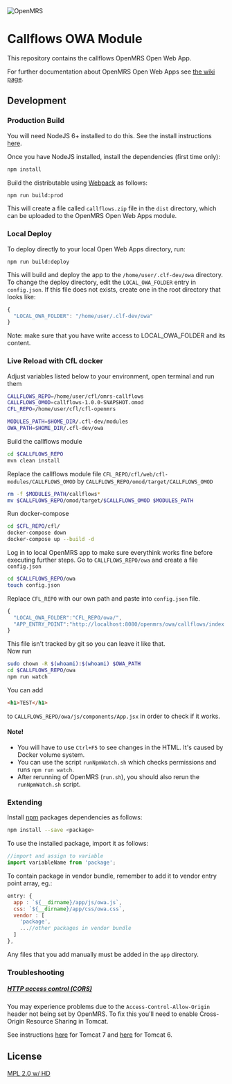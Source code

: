 <img src="https://cloud.githubusercontent.com/assets/668093/12567089/0ac42774-c372-11e5-97eb-00baf0fccc37.jpg" alt="OpenMRS"/>

# Callflows OWA Module

This repository contains the callflows OpenMRS Open Web App.

For further documentation about OpenMRS Open Web Apps see
[the wiki page](https://wiki.openmrs.org/display/docs/Open+Web+Apps+Module).

## Development

### Production Build

You will need NodeJS 6+ installed to do this. See the install instructions [here](https://nodejs.org/en/download/package-manager/).

Once you have NodeJS installed, install the dependencies (first time only):

```sh
npm install
```

Build the distributable using [Webpack](https://webpack.github.io/) as follows:

````sh
npm run build:prod
````

This will create a file called `callflows.zip` file in the `dist` directory,
which can be uploaded to the OpenMRS Open Web Apps module.

### Local Deploy

To deploy directly to your local Open Web Apps directory, run:

````
npm run build:deploy
````

This will build and deploy the app to the `/home/user/.clf-dev/owa`
directory. To change the deploy directory, edit the `LOCAL_OWA_FOLDER` entry in
`config.json`. If this file does not exists, create one in the root directory
that looks like:

```js
{
  "LOCAL_OWA_FOLDER": "/home/user/.clf-dev/owa"
}
```
Note: make sure that you have write access to LOCAL_OWA_FOLDER and its content.

### Live Reload with CfL docker

Adjust variables listed below to your environment, open terminal and run them
```bash
CALLFLOWS_REPO=/home/user/cfl/omrs-callflows
CALLFLOWS_OMOD=callflows-1.0.0-SNAPSHOT.omod
CFL_REPO=/home/user/cfl/cfl-openmrs

MODULES_PATH=$HOME_DIR/.cfl-dev/modules
OWA_PATH=$HOME_DIR/.cfl-dev/owa
```
Build the callflows module
```bash
cd $CALLFLOWS_REPO
mvn clean install
```
Replace the callflows module file `CFL_REPO/cfl/web/cfl-modules/CALLFLOWS_OMOD` by `CALLFLOWS_REPO/omod/target/CALLFLOWS_OMOD`
```bash
rm -f $MODULES_PATH/callflows*
mv $CALLFLOWS_REPO/omod/target/$CALLFLOWS_OMOD $MODULES_PATH
```
Run docker-compose
```bash
cd $CFL_REPO/cfl/
docker-compose down
docker-compose up --build -d
```
Log in to local OpenMRS app to make sure everythink works fine before executing further steps.
Go to `CALLFLOWS_REPO/owa` and create a file `config.json`
```bash
cd $CALLFLOWS_REPO/owa
touch config.json
```
Replace `CFL_REPO` with our own path and paste into `config.json` file.
```js
{
  "LOCAL_OWA_FOLDER":"CFL_REPO/owa/",
  "APP_ENTRY_POINT":"http://localhost:8080/openmrs/owa/callflows/index.html"
}
```
This file isn't tracked by git so you can leave it like that.
<br/>
Now run
```bash
sudo chown -R $(whoami):$(whoami) $OWA_PATH
cd $CALLFLOWS_REPO/owa
npm run watch
```
You can add
```html
<h1>TEST</h1>
```
to `CALLFLOWS_REPO/owa/js/components/App.jsx` in order to check if it works. <br />

#### Note!
* You will have to use `Ctrl+F5` to see changes in the HTML. It's caused by Docker volume system.
* You can use the script `runNpmWatch.sh` which checks permissions and runs `npm run watch`.
* After rerunning of OpenMRS (`run.sh`), you should also rerun the `runNpmWatch.sh` script.

### Extending

Install [npm](http://npmjs.com/) packages dependencies as follows:

````sh
npm install --save <package>
````

To use the installed package, import it as follows:

````js
//import and assign to variable
import variableName from 'package';
````

To contain package in vendor bundle, remember to add it to vendor entry point array, eg.:

````js
entry: {
  app : `${__dirname}/app/js/owa.js`,
  css: `${__dirname}/app/css/owa.css`,
  vendor : [
    'package',
    ...//other packages in vendor bundle
  ]
},
````

Any files that you add manually must be added in the `app` directory.

### Troubleshooting

##### [HTTP access control (CORS)](https://developer.mozilla.org/en-US/docs/Web/HTTP/Access_control_CORS)

You may experience problems due to the `Access-Control-Allow-Origin` header not
being set by OpenMRS. To fix this you'll need to enable Cross-Origin Resource
Sharing in Tomcat.

See instructions [here](http://enable-cors.org/server_tomcat.html) for Tomcat 7 and [here](https://www.dforge.net/2013/09/16/enabling-cors-on-apache-tomcat-6/) for Tomcat 6.

## License

[MPL 2.0 w/ HD](http://openmrs.org/license/)
